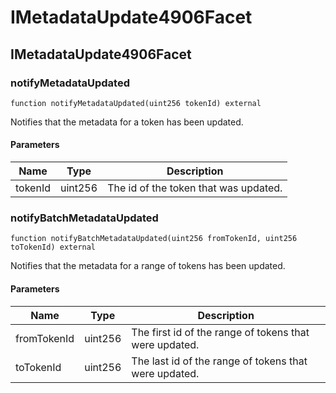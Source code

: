 # IMetadataUpdate4906Facet

## IMetadataUpdate4906Facet

### notifyMetadataUpdated

```solidity
function notifyMetadataUpdated(uint256 tokenId) external
```

Notifies that the metadata for a token has been updated.

#### Parameters

| Name    | Type    | Description                           |
| ------- | ------- | ------------------------------------- |
| tokenId | uint256 | The id of the token that was updated. |

### notifyBatchMetadataUpdated

```solidity
function notifyBatchMetadataUpdated(uint256 fromTokenId, uint256 toTokenId) external
```

Notifies that the metadata for a range of tokens has been updated.

#### Parameters

| Name        | Type    | Description                                            |
| ----------- | ------- | ------------------------------------------------------ |
| fromTokenId | uint256 | The first id of the range of tokens that were updated. |
| toTokenId   | uint256 | The last id of the range of tokens that were updated.  |
